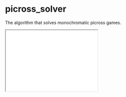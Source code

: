 # picross_solver
The algorithm that solves monochromatic picross games.

<div>
  <iframe id="inlineFrameExample"
      title="Inline Frame Example"
      width="300"
      height="200"
      src="video/picross_solver.mp4">
  </iframe>
</div>